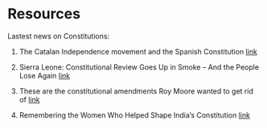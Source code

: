 # Resources 

Lastest news on Constitutions: 

1) The Catalan Independence movement and the Spanish Constitution [link](https://l.facebook.com/l.php?u=https%3A%2F%2Fwww.thelocal.es%2F20171213%2Fanalysis-does-spain-need-to-reform-its-constitution&h=ATMsGlf6NXiD4SLg96Hh-Ea4wUonCCCiFrlEyTkHb85pS1ViYFoJUI7v8WIYbHQAwBPeZkak6MXGXpRlEJSfotzUIjbqyDsP1Wof-r2gr6kJOD8Sf4HYUQk_fpgJ86LLFgzJOhxh73fJugoa) 

2) Sierra Leone: Constitutional Review Goes Up in Smoke – And the People Lose Again [link](http://allafrica.com/stories/201712140081.html) 

3) These are the constitutional amendments Roy Moore wanted to get rid of [link](http://edition.cnn.com/2017/12/12/politics/constitutional-amendments-roy-moore/index.html) 

4) Remembering the Women Who Helped Shape India’s Constitution [link](https://thewire.in/204904/remembering-women-helped-shape-indias-constitution/) 
